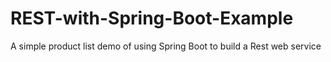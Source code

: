 # REST-with-Spring-Boot-Example
A simple product list demo of using Spring Boot to build a Rest web service
